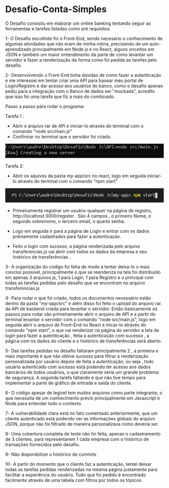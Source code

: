 # Desafio-Conta-Simples

O Desafio consistiu em elaborar um online banking tentando seguir as ferramentas e tarefas listadas como pré requisitos.


1- O Desafio escolhido foi o Front-End, sendo necesário o conhecimento de algumas atividades que não eram de minha rotina, precisando de um auto-aprendizado principalmente em Node js e no React, alguns onceitos em JSON e também um maior entendimento da parte de como levantar um servidor e fazer a renderização da forma como foi pedida as tarefas pelo desafio.

2- Desenvolvendo o Front-End tinha dúvidas de como fazer a autenticação e me interessei em tentar criar uma API para basear meu portal de Login/Registro e dar acesso aos usuários do banco, como o desafio apenas pediu para a integração com o Banco de dados ser "mockada", acredito que isso foi uma tarefa que fiz a mais do combinado.

Passo a passo para rodar o programa:

Tarefa 1 :
- Abrir o arquivo rar de API e iniciar-lo através do terminal com o comando  "node src/main.js"
- Confirmar no terminal que o servidor foi criado.

<p align="center">
  <img src="figura1.png" >
</p>

Tarefa 2:
- Abrir os aquivos da pasta  my-app/src no react, logo em seguida iniciar-lo através do terminal com o comando "npm start"
<p align="center">
  <img src="figura2.png" >
</p>

- Primeiramente registrar um usuário qualquer na página de registro, http://localhost:3000/register  . São 4 campos , o primeiro Nome, o segundo sobrenome, o terceiro email, o quarto senha.


- Logo em seguida ir para a página de Login e entrar com os dados préviamente cadastrados para fazer a autenticação.
- Feito o login com sucesso, a página renderizada pelo arquivo transferencias.js vai abrir com todos os dados da empresa e seu histórico de transferências .





3- A organização do código foi feita de modo a tentar deixa-lo o mais conciso possível, principalmente o que se reenderiza na tela foi distribuido em apenas 3 arquivos js, 1 para Login, 1 para Registro e o principal com todas as tarefas pedidas pelo desafio que se encontram no arquivo transferencias.js

4- Para rodar o que foi criado, todos os documentos necessário estão dentro da pasta "my-app/src" e além disso foi feito o upload do arquivo rar. da API de backend criada para levantar o servidor. Então basicamente os passos para rodar são primeiramente abrir o arquivo de API e a partir do terminal levantar o servidor com o comando "node src/main.js", logo em seguida abrir o arquivo de Front-End no React e inicar-lo através do comando "npm start", o que vai renderizar na página do servidor a tela de login para fazer a autenticação , feita a autenticação com sucesso , a págica com os dados do cliente e o histórico de transferências será aberto.

5- Das tarefas pedidas no desafio faltaram principalmente 2 , a primeira e mais importante é que não obtive sucesso para filtrar a renderização personalizada por usuário depois de feita a autenticação, ou seja , todo usuário autenticado com sucesso está podendo ter acesso aos dados bancários de todos usuários, o que claramente seria um grande problema de segurança. A segunda tarefa faltando é que não tive tempo para implementar a parte de gráfico de entrada e saída do cliente.

6- O código apesar de legível tem muitos arquivos como parte integrante, o que necessita de um conhecimento prévio principalmente em Javascript e Node para entender todo o contexto.

7- A vulnerabilidade clara está no fato comentado anteriormente, que um cliente autenticado está podendo ver as informações globais do arquivo JSON, porque não foi filtrado de maneira personalizava como deveria ser.

8- Uma cobertura completa de teste não foi feita, apenas o cadastramento de 3 clientes, para representarem 1 cada empresa com o historico de transações fornecidos pelo desafio.

9- Não disponibilizei o histórico de commits

10- A partir do momento que o cliente faz a autenticação, tentei deixar todas as tarefas pedidas renderizadas na mesma página justamente para facilitar a experiência do usuário.
Tudo que foi pedido é encontrado facilmente através de uma tabela com filtros por todos os tópicos.
